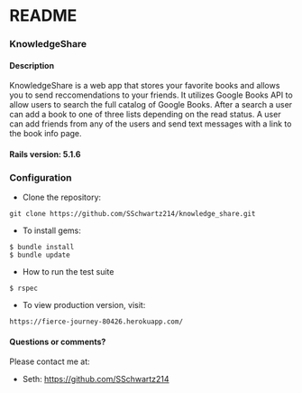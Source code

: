 # README

### KnowledgeShare

#### Description

KnowledgeShare is a web app that stores your favorite books and allows you to send reccomendations to your friends.  It utilizes Google Books API to allow users to search the full catalog of Google Books.  After a search a user can add a book to one of three lists depending on the read status.  A user can add friends from any of the users and send text messages with a link to the book info page.


#### Rails version: 5.1.6

### Configuration

* Clone the repository:
```
git clone https://github.com/SSchwartz214/knowledge_share.git
```

* To install gems:
```
$ bundle install
$ bundle update
```

* How to run the test suite
```
$ rspec
```

* To view production version, visit:
```
https://fierce-journey-80426.herokuapp.com/
```

#### Questions or comments?

Please contact me at:

* Seth: https://github.com/SSchwartz214

